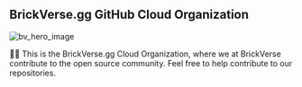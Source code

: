 ## BrickVerse.gg GitHub Cloud Organization
![bv_hero_image](https://github.com/BrickVerse-co/.github/BV_BAN.jpg)

🙋‍♀️ This is the BrickVerse.gg Cloud Organization, where we at BrickVerse contribute to the open source community. Feel free to help contribute to our repositories.
